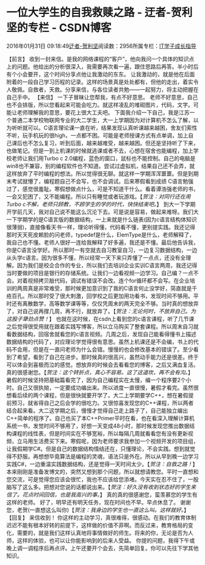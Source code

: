
# 一位大学生的自我救赎之路 - 迂者-贺利坚的专栏 - CSDN博客

2016年01月31日 09:18:49[迂者-贺利坚](https://me.csdn.net/sxhelijian)阅读数：2956所属专栏：[IT学子成长指导](https://blog.csdn.net/column/details/itstudy.html)



【前言】
收到一封来信。是我的网络课程的“客户”，他向我问一个具体的知识点上的问题。他给出的分析很深入，我需要再次看一遍，跟住思路后再答。半小时后有个小会要开，这个时间分享点他让我激动的东东。
让我激动的，就是他在后面附着的一段自己学习历程的记录。这样的场景真是处处都有，但他的走出，着实令人敬佩。自救者，天救。分享来信，与各位读者共勉——一起努力，将主动把握在自己手中。
【来信】
一下子冒昧让您帮我，有点不好意思。
老师不好意思，自己也不会排版，所以您看起来可能会吃力。就这样凌乱的堆砌图片，代码，文字。可能让老师理解我的意思，要花上很大工夫吧。
下面我介绍一下自己，我是江苏一个普通二本学校物联网专业的大二学生，大一上学期因为对计算机不怎么了解，以为听听就可以。C语言理论课一直在听，结果发现认真听课越来越困，舍友们索性不听，玩手机玩的很high，一点都不困。可能是老师授课方式有点单调，加上自己课后也不怎么复习，听到后面，越来越难受，越来越困。但还是坚持听了下来，也做笔记。但是一到上机课的时候就逃课或者不去，心想在宿舍也能编程，加上学校老师让我们用Turbo c 2.0编程，蓝色的窗口，鼠标也不能控制。自己的电脑是win8也不兼容，别的编程软件也不知道。尝试过虚拟机，结果自己还不会弄，就这样放弃了平时编程的想法。所以觉得很无聊。就这样一学期浑浑噩噩。但是到期末考试就懵了，编程题自己不会写，也不会调试。后来寒假看到成绩 C语言勉强过了，感觉很羞耻。寒假想做点什么，可是不知道干什么。看着谭浩强老师的书，一会又犯困了，又不能编程。所以只有睡觉或者玩游戏。【*贺注：对同行还在用Turbo c不解，老师只顾教，不顾学生的学的时代，快快结束吧。*】
到大一下学期开学前几天，我对自己说不能这么沉沦下去。可是说是容易，做起来难呀。我们大一下学期学的是C语言版的数据结构，一上来就是什么链表(因为c语言结构体知识很薄弱)，直接像看天书一样，理论听得懂，代码看不懂，更别提实践。我还记得那时天天死皮赖脸的问老师，typedef是什么，ElemType是什么，老师解释了，我自己也不懂。老师人很好一连给我解释了好多遍，我还是不懂。最后他告诉我，你是C语言没学好。所以那时一有空就去自习教室自习，一边复习数据结构，一边从头学c语言。因为很多不懂，所以经常一天下来只弄懂了一点点，还没有全理解。因为我们是校企合作的专业，所以我们去培训企业实训C语言两周，我还记得当时要做的项目是银行的存储系统。让我们一边看视频一边学习。自己编？一点不会。对着视频拷贝敲代码，调试有错误不会改。连个for循环都不会写。在企业培训的两周真是非常难受，那时候更加意识到了我的C语言何止没学好，简直就是千疮百孔。所以那时受了很大刺激，回学校之后更加用功看书，发现时间不够用。平时还有离散数学，高等数学课等等，仅仅凭周末的两天完全不够。当时真的想放弃了，对自己说再撑几周，再不行，就放弃了。【*贺注：无论何时，不放弃自己。为这股子犟劲点赞！*】
也就在这时候，在csdn上看到您的c语言课程，听了几节课之后觉得很受用就在跟着实践写博客，所以立马购买了整套课程。所以周末自习就看数据结构，回宿舍就看您的c语言视频。几周之后，发现自己能看得懂书上描述数据结构的代码了，对应理论学觉得很有意思。虽然上机课还是不会编，书上的代码不会用，但是在一直问老师为什么会错。慢慢的也会修改基本的错误了。至少看到了希望，看到了自己在进步。那时候真的很高兴，虽然动手能力还是很差。终于可以体会到喜极而泣的感觉。想放弃的时候会去看看您的博客，之后又满血复活。真的很感谢您。【*贺注：这个转折点，真心不容易。这了这道坎，再不会有沟。*】
暑假的时候坚持把基础篇看完了，因为自己编程实在太慢，编一个程序要2个小时。自己又很执拗，一定要成功编出来。所以进度一直很慢，暑假才看完。虽然很想看后续的两个课程，但是很快就要开学了。大二上学期要学C++，想在暑假提前预习，就省得自己之后会学的很吃力。又很惊喜发现您的C++课程，所以两者结合起来看。大二这学期之后，慢慢才觉得自己走上路子了，自己能独立编出C++简单的程序了。自己也买了本C++Primer平时在看，也在看深入理解计算机系统一书，发觉时间不够用了，好想一天变成48小时，那时候发现您推出数据结构课程的线性表，但是时间实在不够宽裕，所以每隔几周就看看您有没有更新视频，立马用生活费买下来。寒假呢，因为老师要求我参加一个视频开发的项目组，让我假期学C\#。但是自己的数据结构情结还在，只懂理论，不会实践。想到就觉得不舒服。再想想毕竟算法是编程的灵魂，语法只是外在。所以从早到晚一边学习实践C\#，一边重温实践数据结构，还是觉得一天时间太少。【*贺注：自救之路！*】
本来刚刚是准备发博文的，突然又想到那个问题，所以就想请教您。平时一直想和您交流，可是觉得您应该会很忙，我也不应该给您添堵。今天实在忍不住了，一股脑写了这么多。把想对您说的话都说出来。【*贺注：好久没有收到状态好的学生来信了。花点时间回信，也是我高兴的事。*】
真的真的很感谢您，蛮羡慕您的学生有这样的老师。
好了，明早还有明天任务，现在时间也不早。早点休息了。
谢谢您，老贺(一直想这么叫你)【*贺注：我身边的学生也一直这么叫。这样就好。*】
【回复】
来信收到！
你这样的主动学习，真很难得，很感动。在我们的教育体制迟迟不能有根本好转的前提下，这样做的价值不菲啊。而反过来，教育格局的变化，需要的，就是我们这样认真地将事情做好的师生。将来的你，无论是否为人师，这样的体验，也可以让你能影响到的后来人受益。
你提的问题，我得下午或晚上调一调程序后再点评。上午还要开个会去，先简单回复。你可以先往下学其他知识。

